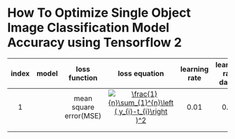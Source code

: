 # How To Optimize Single Object Image Classification Model Accuracy using Tensorflow 2

<!-- using https://www.codecogs.com/latex/eqneditor.php -->
| index | model | loss function | loss equation | learning rate | learning rate dacay | epoch | total loss | learning time | final accuracy |
|:---:|:---:|:---:|:---:|:---:|:---:|:---:|:---:|:---:|:---:|
| 1 || mean square error(MSE) | <a href="https://www.codecogs.com/eqnedit.php?latex=\frac{1}{n}\sum_{1}^{n}\left&space;(&space;y_{i}-t_{i}\right&space;)^2" target="_blank"><img src="https://latex.codecogs.com/svg.latex?\frac{1}{n}\sum_{1}^{n}\left&space;(&space;y_{i}-t_{i}\right&space;)^2" title="\frac{1}{n}\sum_{1}^{n}\left ( y_{i}-t_{i}\right )^2" /></a> | 0.01 | 0.96 |  |  |  | |
||
||

